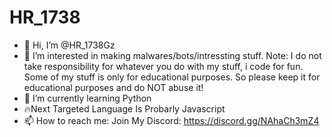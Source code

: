 # HR_1738
- 👋 Hi, I’m @HR_1738Gz
- 👀 I’m interested in making malwares/bots/intressting stuff. Note: I do not take responsibility for whatever you do with my stuff, i code for fun. Some of my stuff is only for educational purposes. So please keep it for educational purposes and do NOT abuse it!
- 🌱 I’m currently learning Python
- 🔥Next Targeted Language Is Probarly Javascript
- 📫 How to reach me: Join My Discord: https://discord.gg/NAhaCh3mZ4



<!---
faiqff/faiqff is a ✨ special ✨ repository because its `README.md` (this file) appears on your GitHub profile.
You can click the Preview link to take a look at your changes.
--->
